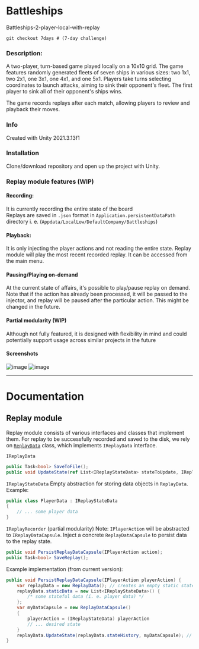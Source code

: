 # Battleships
Battleships-2-player-local-with-replay  

```console
git checkout 7days # (7-day challenge)
```


### Description:
A two-player, turn-based game played locally on a 10x10 grid. The game features randomly generated fleets of seven ships in various sizes: two 1x1, two 2x1, one 3x1, one 4x1, and one 5x1. Players take turns selecting coordinates to launch attacks, aiming to sink their opponent's fleet. The first player to sink all of their opponent's ships wins.

The game records replays after each match, allowing players to review and playback their moves.
### Info
Created with Unity 2021.3.13f1

### Installation
Clone/download repository and open up the project with Unity.

### Replay module features (WIP)
#### Recording:  
It is currently recording the entire state of the board  
Replays are saved in `.json` format in `Application.persistentDataPath` directory
i. e. (`Appdata/LocalLow/DefaultCompany/Battleships`)

#### Playback:  
It is only injecting the player actions and not reading the entire state.
Replay module will play the most recent recorded replay. It can be accessed from the main menu.

#### Pausing/Playing on-demand
At the current state of affairs, it's possible to play/pause replay on demand. Note that if the action has already been processed, it will be passed to the injector, and replay will be paused after the particular action. This might be changed in the future.

#### Partial modularity (WIP)
Although not fully featured, it is designed with flexibility in mind and could potentially support usage across similar projects in the future

#### Screenshots
![image](https://github.com/pzoghbi/battleships/assets/10575726/807c0786-e882-4452-8a0e-dbef17a3b178)
![image](https://github.com/pzoghbi/battleships/assets/10575726/ebad391b-259e-4de4-b304-72617381e666)

---
# Documentation
## Replay module
Replay module consists of various interfaces and classes that implement them. For replay to be successfully recorded and saved to the disk, we rely on [`ReplayData`](https://github.com/pzoghbi/battleships/blob/main/Assets/Scripts/Replay%20Module/ReplayData.cs) class, which implements `IReplayData` interface.

`IReplayData`
```csharp
public Task<bool> SaveToFile();
public void UpdateState(ref List<IReplayStateData> stateToUpdate, IReplayStateData stateData);
```

`IReplayStateData` Empty abstraction for storing data objects in `ReplayData`.  
Example: 
```csharp
public class PlayerData : IReplayStateData
{
    // ... some player data
}
```

`IReplayRecorder` (partial modularity) Note: `IPlayerAction` will be abstracted to `IReplayDataCapsule`. Inject a concrete `ReplayDataCapsule` to persist data to the replay state.
```csharp
public void PersistReplayDataCapsule(IPlayerAction action);
public Task<bool> SaveReplay();
```
Example implementation (from current version):
```csharp
public void PersistReplayDataCapsule(IPlayerAction playerAction) {
    var replayData = new ReplayData(); // creates an empty static state
    replayData.staticData = new List<IReplayStateData>() { 
        /* some stateful data (i. e. player data) */ 
    }; 
    var myDataCapsule = new ReplayDataCapsule() 
    {
        playerAction = (IReplayStateData) playerAction
        // ... desired state
    }
    replayData.UpdateState(replayData.stateHistory, myDataCapsule); // push state
}
```
